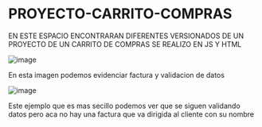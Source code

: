 # PROYECTO-CARRITO-COMPRAS

EN ESTE ESPACIO ENCONTRARAN DIFERENTES VERSIONADOS DE UN PROYECTO DE UN CARRITO DE COMPRAS 
SE REALIZO EN JS Y HTML 

![image](https://user-images.githubusercontent.com/102087226/176332968-969311b7-1b73-44c2-9f84-e295b917b4c8.png)

En esta imagen  podemos evidenciar factura y validacion de datos

![image](https://user-images.githubusercontent.com/102087226/176333224-93e7b524-7277-4f3c-8809-8b8f903211f4.png)

Este ejemplo que es mas secillo podemos ver que se siguen validando datos pero aca no hay una factura que va dirigida al cliente con su nombre 

